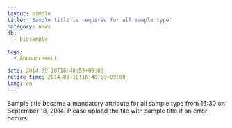 ```yaml
---
layout: simple
title: 'Sample title is required for all sample type'
category: news
db:
  - biosample

tags:
  - Announcement

date: 2014-09-18T16:48:53+09:00
retire_time: 2014-09-18T16:48:53+09:00
lang: en
---
```


Sample title became a mandatory attribute for all sample type from 16:30 on September 18, 2014. Please upload the file with sample title if an error occurs.
